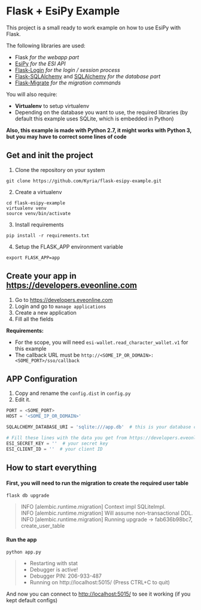 # Flask + EsiPy Example

This project is a small ready to work example on how to use EsiPy with Flask.

The following libraries are used:
* Flask _for the webapp part_
* [EsiPy](https://github.com/Kyria/EsiPy) _for the ESI API_
* [Flask-Login](https://flask-login.readthedocs.io/en/latest/) _for the login / session process_
* [Flask-SQLAlchemy](http://flask-sqlalchemy.pocoo.org) and [SQLAlchemy](https://www.sqlalchemy.org/) _for the database part_
* [Flask-Migrate](https://flask-migrate.readthedocs.io/en/latest/) _for the migration commands_

You will also require:
* __Virtualenv__ to setup virtualenv
* Depending on the database you want to use, the required libraries (by default this example uses SQLite, which is embedded in Python)

__Also, this example is made with Python 2.7, it might works with Python 3, but you may have to correct some lines of code__

## Get and init the project

1. Clone the repository on your system
```shell
git clone https://github.com/Kyria/flask-esipy-example.git
```

2. Create a virtualenv
```shell
cd flask-esipy-example
virtualenv venv
source venv/bin/activate
```

3. Install requirements
```shell
pip install -r requirements.txt
```

4. Setup the FLASK_APP environment variable
```shell
export FLASK_APP=app
```


## Create your app in https://developers.eveonline.com

1. Go to https://developers.eveonline.com
2. Login and go to `manage applications`
3. Create a new application
4. Fill all the fields

__Requirements:__
* For the scope, you will need `esi-wallet.read_character_wallet.v1` for this example
* The callback URL must be `http://<SOME_IP_OR_DOMAIN>:<SOME_PORT>/sso/callback`


## APP Configuration

1. Copy and rename the `config.dist` in `config.py`
2. Edit it.

```python
PORT = <SOME_PORT>
HOST = '<SOME_IP_OR_DOMAIN>'

SQLALCHEMY_DATABASE_URI = 'sqlite:///app.db'  # this is your database connection informations http://docs.sqlalchemy.org/en/latest/core/engines.html#database-urls

# Fill these lines with the data you get from https://developers.eveonline.com
ESI_SECRET_KEY = ''  # your secret key
ESI_CLIENT_ID = ''  # your client ID
```

## How to start everything
#### First, you will need to run the migration to create the required user table
```shell
flask db upgrade
```
> INFO  [alembic.runtime.migration] Context impl SQLiteImpl.<br>
> INFO  [alembic.runtime.migration] Will assume non-transactional DDL.<br>
> INFO  [alembic.runtime.migration] Running upgrade  -> fab636b98bc7, create_user_table


#### Run the app
```shell
python app.py
```
> * Restarting with stat<br>
> * Debugger is active!<br>
> * Debugger PIN: 206-933-487<br>
> * Running on http://localhost:5015/ (Press CTRL+C to quit)

And now you can connect to [http://localhost:5015/](http://localhost:5015/) to see it working (if you kept default configs)

